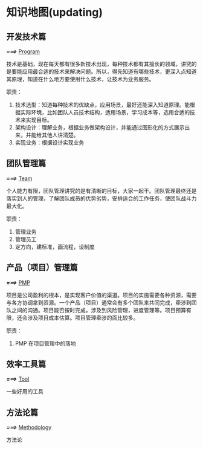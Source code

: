 # 知识地图(updating)

## 开发技术篇

**_===>_** [Program](program/README.md)

技术是基础，现在每天都有很多新技术出现，每种技术都有其擅长的领域，讲究的是要能应用最合适的技术来解决问题。所以，得先知道有哪些技术，更深入点知道其原理，知道在什么地方要使用什么技术，让技术为业务服务。

职责：

1. 技术选型：知道每种技术的优缺点，应用场景，最好还能深入知道原理。能根据实际环境，比如团队人员技术结构，适用场景，学习成本等，选用合适的技术来实现目标。
2. 架构设计：理解业务，根据业务做架构设计，并能通过图形化的方式展示出来，并能给其他人讲清楚。
3. 实现业务：根据设计实现业务

## 团队管理篇

**_===>_** [Team](team/README.md)

个人能力有限，团队管理讲究的是有清晰的目标，大家一起干。团队管理最终还是落实到人的管理，了解团队成员的优势劣势，安排适合的工作任务，使团队战斗力最大化。

职责：

1. 管理业务
2. 管理员工
3. 定方向，建标准，画流程，设制度

## 产品（项目）管理篇

**_===>_** [PMP](pmp/README.md)

项目是公司盈利的根本，是实现客户价值的渠道。项目的实施需要各种资源，需要与各方协调拿到资源。一个产品（项目）通常会有多个团队来共同完成，牵涉到团队之间的沟通。项目能否按时完成，涉及到风险管理，进度管理等。项目预算有限，还会涉及项目成本估算。项目管理牵涉的面比较多。

职责：

1. PMP 在项目管理中的落地

## 效率工具篇

**_===>_** [Tool](tool/README.md)

一些好用的工具

## 方法论篇

**_===>_** [Methodology](methodology/README.md)

方法论
